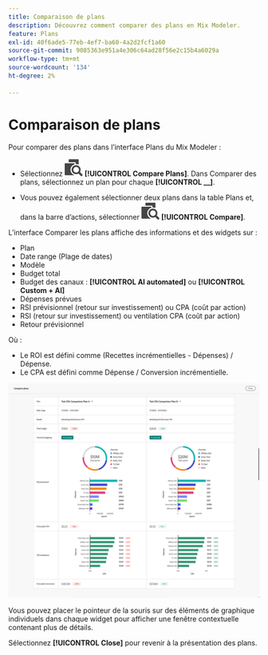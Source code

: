 ```yaml
---
title: Comparaison de plans
description: Découvrez comment comparer des plans en Mix Modeler.
feature: Plans
exl-id: 40f6ade5-77eb-4ef7-ba60-4a2d2fcf1a60
source-git-commit: 9085363e951a4e306c64ad28f56e2c15b4a6029a
workflow-type: tm+mt
source-wordcount: '134'
ht-degree: 2%

---
```


# Comparaison de plans

Pour comparer des plans dans l’interface Plans du Mix Modeler :

* Sélectionnez ![Comparer](/help/assets//icons/Compare.svg) **[!UICONTROL Compare Plans]**. Dans Comparer des plans, sélectionnez un plan pour chaque **[!UICONTROL __]**.

* Vous pouvez également sélectionner deux plans dans la table Plans et, dans la barre d’actions, sélectionner ![Comparer](/help/assets//icons/Compare.svg) **[!UICONTROL Compare]**.

L’interface Comparer les plans affiche des informations et des widgets sur :

* Plan
* Date range (Plage de dates)
* Modèle
* Budget total
* Budget des canaux : **[!UICONTROL AI automated]** ou **[!UICONTROL Custom + AI]**
* Dépenses prévues
* RSI prévisionnel (retour sur investissement) ou CPA (coût par action)
* RSI (retour sur investissement) ou ventilation CPA (coût par action)
* Retour prévisionnel

Où :

* Le ROI est défini comme (Recettes incrémentielles - Dépenses) / Dépense.
* Le CPA est défini comme Dépense / Conversion incrémentielle.


![Comparer des plans](/help/assets//compare-plans.png)

Vous pouvez placer le pointeur de la souris sur des éléments de graphique individuels dans chaque widget pour afficher une fenêtre contextuelle contenant plus de détails.

Sélectionnez **[!UICONTROL Close]** pour revenir à la présentation des plans.
